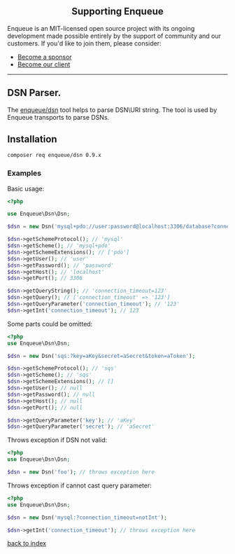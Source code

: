 <h2 align="center">Supporting Enqueue</h2>

Enqueue is an MIT-licensed open source project with its ongoing development made possible entirely by the support of community and our customers. If you'd like to join them, please consider:

- [Become a sponsor](https://www.patreon.com/makasim)
- [Become our client](http://forma-pro.com/)

---

## DSN Parser.

The [enqueue/dsn](https://github.com/php-enqueue/dsn) tool helps to parse DSN\URI string. 
The tool is used by Enqueue transports to parse DSNs. 

## Installation

```bash 
composer req enqueue/dsn 0.9.x
```

### Examples

Basic usage:

```php
<?php

use Enqueue\Dsn\Dsn;

$dsn = new Dsn('mysql+pdo://user:password@localhost:3306/database?connection_timeout=123');

$dsn->getSchemeProtocol(); // 'mysql'
$dsn->getScheme(); // 'mysql+pdo'
$dsn->getSchemeExtensions(); // ['pdo']
$dsn->getUser(); // 'user'
$dsn->getPassword(); // 'password'
$dsn->getHost(); // 'localhost'
$dsn->getPort(); // 3306

$dsn->getQueryString(); // 'connection_timeout=123'
$dsn->getQuery(); // ['connection_timeout' => '123']
$dsn->getQueryParameter('connection_timeout'); // '123'
$dsn->getInt('connection_timeout'); // 123  
```

Some parts could be omitted:

```php
<?php
use Enqueue\Dsn\Dsn;

$dsn = new Dsn('sqs:?key=aKey&secret=aSecret&token=aToken');

$dsn->getSchemeProtocol(); // 'sqs'
$dsn->getScheme(); // 'sqs'
$dsn->getSchemeExtensions(); // []
$dsn->getUser(); // null
$dsn->getPassword(); // null
$dsn->getHost(); // null
$dsn->getPort(); // null

$dsn->getQueryParameter('key'); // 'aKey'
$dsn->getQueryParameter('secret'); // 'aSecret'
```

Throws exception if DSN not valid:

```php
<?php
use Enqueue\Dsn\Dsn;

$dsn = new Dsn('foo'); // throws exception here
```

Throws exception if cannot cast query parameter:

```php
<?php
use Enqueue\Dsn\Dsn;

$dsn = new Dsn('mysql:?connection_timeout=notInt');

$dsn->getInt('connection_timeout'); // throws exception here
```

[back to index](index.md)